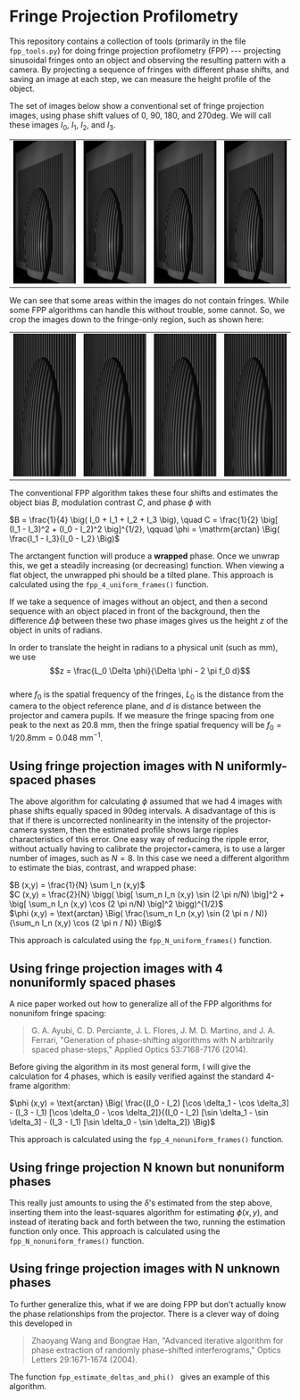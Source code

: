 # Fringe Projection Profilometry

This repository contains a collection of tools (primarily in the file `fpp_tools.py`) for doing fringe projection profilometry (FPP) --- projecting sinusoidal fringes onto an object and observing the resulting pattern with a camera. By projecting a sequence of fringes with different phase shifts, and saving an image at each step, we can measure the height profile of the object.

The set of images below show a conventional set of fringe projection images, using phase shift values of 0, 90, 180, and 270deg. We will call these images $I_0$, $I_1$, $I_2$, and $I_3$.

<table style="width:100%">
    <tr>
        <td style="text-align:center"><img src="figures/lens_orig_000.jpg" style="width:329px;height:256px;"> </td>
        <td style="text-align:center"><img src="figures/lens_orig_090.jpg" style="width:329px;height:256px;"> </td>
        <td style="text-align:center"><img src="figures/lens_orig_180.jpg" style="width:329px;height:256px;"> </td>
        <td style="text-align:center"><img src="figures/lens_orig_270.jpg" style="width:329px;height:256px;"> </td>
    </tr>
</table>

We can see that some areas within the images do not contain fringes. While some FPP algorithms can handle this without trouble, some cannot. So, we crop the images down to the fringe-only region, such as shown here:

<table style="width:100%">
    <tr>
        <td style="text-align:center"><img src="figures/lens_crop_000.jpg" style="width:329px;height:256px;"> </td>
        <td style="text-align:center"><img src="figures/lens_crop_090.jpg" style="width:329px;height:256px;"> </td>
        <td style="text-align:center"><img src="figures/lens_crop_180.jpg" style="width:329px;height:256px;"> </td>
        <td style="text-align:center"><img src="figures/lens_crop_270.jpg" style="width:329px;height:256px;"> </td>
    </tr>
</table>

The conventional FPP algorithm takes these four shifts and estimates the object bias $B$, modulation contrast $C$, and phase $\phi$ with

$B = \frac{1}{4} \big( I_0 + I_1 + I_2 + I_3 \big), \quad C = \frac{1}{2} \big[ (I_1 - I_3)^2 + (I_0 - I_2)^2 \big]^{1/2}, \qquad \phi = \mathrm{arctan} \Big( \frac{I_1 - I_3}{I_0 - I_2} \Big)$  

The arctangent function will produce a **wrapped** phase. Once we unwrap this, we get a steadily increasing (or decreasing) function. When viewing a flat object, the unwrapped phi should be a tilted plane. This approach is calculated using the `fpp_4_uniform_frames()` function.

If we take a sequence of images without an object, and then a second sequence with an object placed in front of the background, then the difference $\Delta \phi$ between these two phase images gives us the height $z$ of the object in units of radians.

In order to translate the height in radians to a physical unit (such as mm), we use
$$z = \frac{L_0 \Delta \phi}{\Delta \phi - 2 \pi f_0 d}$$  
where $f_0$ is the spatial frequency of the fringes, $L_0$ is the distance from the camera to the object reference plane, and $d$ is distance between the projector and camera pupils. If we measure the fringe spacing from one peak to the next as 20.8 mm, then the fringe spatial frequency will be $f_0 = 1 / 20.8 \mathrm{mm} = 0.048 \ \mathrm{mm}^{-1}$.

## Using fringe projection images with N uniformly-spaced phases

The above algorithm for calculating $\phi$ assumed that we had 4 images with phase shifts equally spaced in 90deg intervals. A disadvantage of this is that if there is uncorrected nonlinearity in the intensity of the projector-camera system, then the estimated profile shows large ripples characteristics of this error. One easy way of reducing the ripple error, without actually having to calibrate the projector+camera, is to use a larger number of images, such as $N = 8$. In this case we need a different algorithm to estimate the bias, contrast, and wrapped phase:

$B (x,y) = \frac{1}{N} \sum I_n (x,y)$  
$C (x,y) = \frac{2}{N} \bigg( \big[ \sum_n I_n (x,y) \sin (2 \pi n/N) \big]^2 + \big[ \sum_n I_n (x,y) \cos (2 \pi n/N) \big]^2 \bigg)^{1/2}$  
$\phi (x,y) = \text{arctan} \Big( \frac{\sum_n I_n (x,y) \sin (2 \pi n / N)}{\sum_n I_n (x,y) \cos (2 \pi n / N)} \Big)$  

This approach is calculated using the `fpp_N_uniform_frames()` function.

## Using fringe projection images with 4 nonuniformly spaced phases

A nice paper worked out how to generalize all of the FPP algorithms for nonunifom fringe spacing:

>    G. A. Ayubi, C. D. Perciante, J. L. Flores, J. M. D. Martino, and J. A. Ferrari, "Generation of phase-shifting algorithms with N arbitrarily spaced phase-steps," Applied Optics 53:7168-7176 (2014).

Before giving the algorithm in its most general form, I will give the calculation for 4 phases, which is easily verified against the standard 4-frame algorithm:

$\phi (x,y) = \text{arctan} \Big( \frac{(I_0 - I_2) [\cos \delta_1 - \cos \delta_3] - (I_3 - I_1) [\cos \delta_0 - \cos \delta_2]}{(I_0 - I_2) [\sin \delta_1 - \sin \delta_3] - (I_3 - I_1) [\sin \delta_0 - \sin \delta_2]} \Big)$  

This approach is calculated using the `fpp_4_nonuniform_frames()` function.

## Using fringe projection N known but nonuniform phases

This really just amounts to using the $\delta$'s estimated from the step above, inserting them into the least-squares algorithm for estimating $\phi (x,y)$, and instead of iterating back and forth between the two, running the estimation function only once. This approach is calculated using the `fpp_N_nonuniform_frames()` function.

## Using fringe projection images with N unknown phases

To further generalize this, what if we are doing FPP but don't actually know the phase relationships from the projector. There is a clever way of doing this developed in

>    Zhaoyang Wang and Bongtae Han, "Advanced iterative algorithm for phase extraction of randomly phase-shifted interferograms," Optics Letters 29:1671-1674 (2004).

The function `fpp_estimate_deltas_and_phi() ` gives an example of this algorithm.


